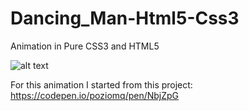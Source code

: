 # Dancing_Man-Html5-Css3
Animation in Pure CSS3 and HTML5


![alt text](https://media.giphy.com/media/KXsvOPCe4DdwK21Kgu/giphy.gif)


For this animation I started from this project:
https://codepen.io/poziomq/pen/NbjZpG


